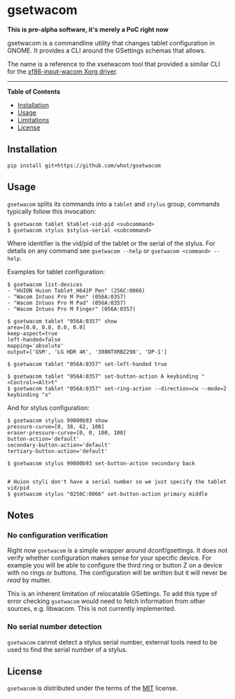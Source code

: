 # gsetwacom

**This is pre-alpha software, it's merely a PoC right now**

gsetwacom is a commandline utility that changes tablet configuration in
GNOME. It provides a CLI around the GSettings schemas that allows.

The name is a reference to the xsetwacom tool that provided a similar CLI
for the [xf86-input-wacom Xorg driver](https://github.com/linuxwacom/xf86-input-wacom).

-----

**Table of Contents**

- [Installation](#installation)
- [Usage](#usage)
- [Limitations](#notes)
- [License](#license)

## Installation

```console
pip install git+https://github.com/whot/gsetwacom
```

## Usage

`gsetwacom` splits its commands into a `tablet` and `stylus` group, commands typically
follow this invocation:
```
$ gsetwacom tablet $tablet-vid-pid <subcommand>
$ gsetwacom stylus $stylus-serial <subcommand>
```
Where identifier is the vid/pid of the tablet or the serial of the stylus.
For details on any command see `gsetwacom --help` or `gsetwacom <command> --help`.

Examples for tablet configuration:
```
$ gsetwacom list-devices
- "HUION Huion Tablet_H641P Pen" (256C:0066)
- "Wacom Intuos Pro M Pen" (056A:0357)
- "Wacom Intuos Pro M Pad" (056A:0357)
- "Wacom Intuos Pro M Finger" (056A:0357)

$ gsetwacom tablet "056A:0357" show
area=[0.0, 0.0, 0.0, 0.0]
keep-aspect=true
left-handed=false
mapping='absolute'
output=['GSM', 'LG HDR 4K', '308NTXRBZ298', 'DP-1']

$ gsetwacom tablet "056A:0357" set-left-handed true

$ gsetwacom tablet "056A:0357" set-button-action A keybinding "<Control><Alt>t"
$ gsetwacom tablet "056A:0357" set-ring-action --direction=cw --mode=2 keybinding "x"
```
And for stylus configuration:
```
$ gsetwacom stylus 99800b93 show
pressure-curve=[0, 38, 62, 100]
eraser-pressure-curve=[0, 0, 100, 100]
button-action='default'
secondary-button-action='default'
tertiary-button-action='default'

$ gsetwacom stylus 99800b93 set-button-action secondary back


# Huion styli don't have a serial number so we just specify the tablet vid/pid
$ gsetwacom stylus "0256C:0066" set-button-action primary middle
```

## Notes

### No configuration verification

Right now `gsetwacom` is a simple wrapper around dconf/gsettings. It does not verify whether
configuration makes sense for your specific device. For example you will be able to
configure the third ring or button Z on a device with no rings or buttons. The configuration
will be *written* but it will never be *read* by mutter.

This is an inherent limitation of relocatable GSettings. To add this type of error checking
`gsetwacom` would need to fetch information from other sources, e.g. libwacom. This is not
currently implemented.

### No serial number detection
`gsetwacom` cannot detect a stylus serial number, external tools need to be used to
find the serial number of a stylus.

## License

`gsetwacom` is distributed under the terms of the [MIT](https://spdx.org/licenses/MIT.html) license.

